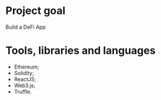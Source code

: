 # Project goal
Build a DeFi App 

# Tools, libraries and languages
- Ethereum;
- Solidity;
- ReactJS;
- Web3.js;
- Truffle.